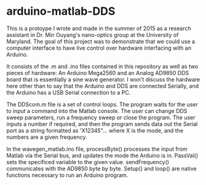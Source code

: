 # arduino-matlab-DDS

This is a protoype I wrote and made in the summer of 2015 as a research assistant in Dr. Min Ouyang's nano-optics group at the University of Maryland. The goal of this project was to demonstrate that we could use a computer interface to have live control over hardware interfacing with an Arduino. 

It consists of the .m and .ino files contained in this repository as well as two pieces of hardware: An Arduino Mega2560 and an Analog AD9850 DDS board that is essentially a sine wave generator. I won't discuss the hardware here other than to say that the Arduino and DDS are connected Serially, and the Arduino has a USB Serial connection to a PC.

The DDScom.m file is a set of control loops. The program waits for the user to input a command into the Matlab console. The user can change DDS sweep parameters, run a frequency sweep or close the program. The user inputs a number if required, and then the program sends data out the Serial port as a string formatted as 'X12345"... where X is the mode, and the numbers are a given frequency.

In the wavegen_matlab.ino file, processByte() processes the input from Matlab via the Serial bus, and updates the mode the Arduino is in. PassVal() sets the specificed variable to the given value. sendFrequency() communicates with the AD9850 byte by byte. Setup() and loop() are native functions necessary to run an Arduino program.
